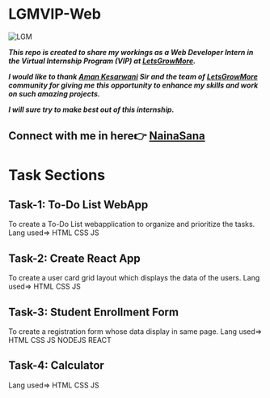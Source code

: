 # LGMVIP-Web

![LGM](https://user-images.githubusercontent.com/104092313/218981634-51be5bb7-5d19-4c1c-85d9-7575eb5ae600.jpeg)

***This repo is created to share my workings as a Web Developer Intern in the Virtual Internship Program (VIP) at [LetsGrowMore](letsgrowmore.io).***

***I would like to thank [Aman Kesarwani](AmanKesarwani.io) Sir and the team of [LetsGrowMore](letsgrowmore.io) community for giving me this opportunity to enhance my skills and work on such amazing projects.***

***I will sure try to make best out of this internship.***

## Connect with me in here👉 [NainaSana](https://www.linkedin.com/in/nainasana-shaik/)


# Task Sections

## Task-1: To-Do List WebApp
To create a To-Do List webapplication to organize and prioritize the tasks.
Lang used=> HTML CSS JS

## Task-2: Create React App
To create a user card grid layout which displays the data of the users.
Lang used=> HTML CSS JS

## Task-3: Student Enrollment Form
To create a registration form whose data display in same page.
Lang used=> HTML CSS JS NODEJS REACT

## Task-4: Calculator
Lang used=> HTML CSS JS 


